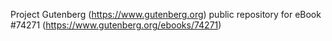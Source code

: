 Project Gutenberg (https://www.gutenberg.org) public repository for
eBook #74271 (https://www.gutenberg.org/ebooks/74271)
